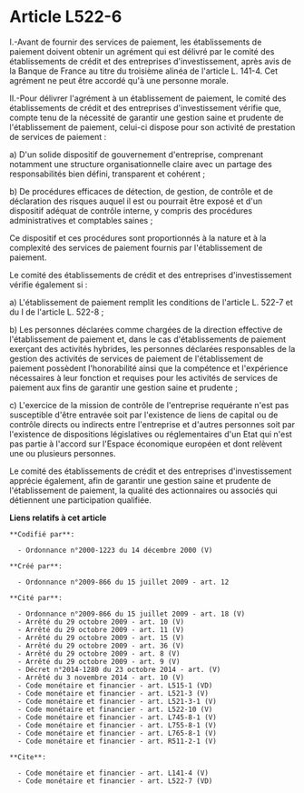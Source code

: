 # Article L522-6

I.-Avant de fournir des services de paiement, les établissements de paiement doivent obtenir un agrément qui est délivré par
le comité des établissements de crédit et des entreprises d'investissement, après avis de la Banque de France au titre du
troisième alinéa de l'article L. 141-4. Cet agrément ne peut être accordé qu'à une personne morale. 

II.-Pour délivrer l'agrément à un établissement de paiement, le comité des établissements de crédit et des entreprises
d'investissement vérifie que, compte tenu de la nécessité de garantir une gestion saine et prudente de l'établissement de
paiement, celui-ci dispose pour son activité de prestation de services de paiement : 

a) D'un solide dispositif de gouvernement d'entreprise, comprenant notamment une structure organisationnelle claire avec un
partage des responsabilités bien défini, transparent et cohérent ; 

b) De procédures efficaces de détection, de gestion, de contrôle et de déclaration des risques auquel il est ou pourrait être
exposé et d'un dispositif adéquat de contrôle interne, y compris des procédures administratives et comptables saines ; 

Ce dispositif et ces procédures sont proportionnés à la nature et à la complexité des services de paiement fournis par
l'établissement de paiement. 

Le comité des établissements de crédit et des entreprises d'investissement vérifie également si : 

a) L'établissement de paiement remplit les conditions de l'article L. 522-7 et du I de l'article L. 522-8 ; 

b) Les personnes déclarées comme chargées de la direction effective de l'établissement de paiement et, dans le cas
d'établissements de paiement exerçant des activités hybrides, les personnes déclarées responsables de la gestion des
activités de services de paiement de l'établissement de paiement possèdent l'honorabilité ainsi que la compétence et
l'expérience nécessaires à leur fonction et requises pour les activités de services de paiement aux fins de garantir une
gestion saine et prudente ; 

c) L'exercice de la mission de contrôle de l'entreprise requérante n'est pas susceptible d'être entravée soit par l'existence
de liens de capital ou de contrôle directs ou indirects entre l'entreprise et d'autres personnes soit par l'existence de
dispositions législatives ou réglementaires d'un Etat qui n'est pas partie à l'accord sur l'Espace économique européen et
dont relèvent une ou plusieurs personnes. 

Le comité des établissements de crédit et des entreprises d'investissement apprécie également, afin de garantir une gestion
saine et prudente de l'établissement de paiement, la qualité des actionnaires ou associés qui détiennent une participation
qualifiée.

**Liens relatifs à cet article**

	**Codifié par**:

	  - Ordonnance n°2000-1223 du 14 décembre 2000 (V)

	**Créé par**:

	  - Ordonnance n°2009-866 du 15 juillet 2009 - art. 12

	**Cité par**:

	  - Ordonnance n°2009-866 du 15 juillet 2009 - art. 18 (V)
	  - Arrêté du 29 octobre 2009 - art. 10 (V)
	  - Arrêté du 29 octobre 2009 - art. 11 (V)
	  - Arrêté du 29 octobre 2009 - art. 15 (V)
	  - Arrêté du 29 octobre 2009 - art. 36 (V)
	  - Arrêté du 29 octobre 2009 - art. 8 (V)
	  - Arrêté du 29 octobre 2009 - art. 9 (V)
	  - Décret n°2014-1280 du 23 octobre 2014 - art. (V)
	  - Arrêté du 3 novembre 2014 - art. 10 (V)
	  - Code monétaire et financier - art. L515-1 (VD)
	  - Code monétaire et financier - art. L521-3 (V)
	  - Code monétaire et financier - art. L521-3-1 (V)
	  - Code monétaire et financier - art. L522-10 (V)
	  - Code monétaire et financier - art. L745-8-1 (V)
	  - Code monétaire et financier - art. L755-8-1 (V)
	  - Code monétaire et financier - art. L765-8-1 (V)
	  - Code monétaire et financier - art. R511-2-1 (V)

	**Cite**:

	  - Code monétaire et financier - art. L141-4 (V)
	  - Code monétaire et financier - art. L522-7 (VD)
